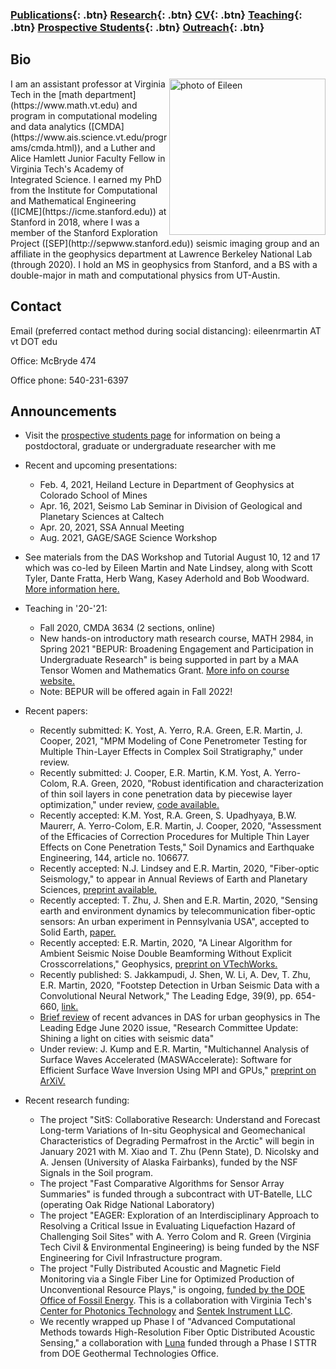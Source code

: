 ### [Publications](/publications){: .btn}     [Research](/research){: .btn}      [CV](/docs/ermartin_CV.pdf){: .btn}       [Teaching](/teaching){: .btn} 	[Prospective Students](/prospectiveStudents){: .btn}	[Outreach](/outreach){: .btn}

## Bio

<img src="https://eileenrmartin.github.io/img/eileen.jpg" alt="photo of Eileen" align="right" style="width: 250px;"/>
I am an assistant professor at Virginia Tech in the [math department](https://www.math.vt.edu) and program in computational modeling and data analytics ([CMDA](https://www.ais.science.vt.edu/programs/cmda.html)), and a Luther and Alice Hamlett Junior Faculty Fellow in Virginia Tech's Academy of Integrated Science. I earned my PhD from the Institute for Computational and Mathematical Engineering ([ICME](https://icme.stanford.edu)) at Stanford in 2018, where I was a member of the Stanford Exploration Project ([SEP](http://sepwww.stanford.edu)) seismic imaging group and an affiliate in the geophysics department at Lawrence Berkeley National Lab (through 2020). I hold an MS in geophysics from Stanford, and a BS with a double-major in math and computational physics from UT-Austin.  

## Contact

Email (preferred contact method during social distancing): eileenrmartin AT vt DOT edu   

Office: McBryde 474   

Office phone: 540-231-6397 

## Announcements

* Visit the [prospective students page](https://eileenrmartin.github.io/prospectiveStudents/) for information on being a postdoctoral, graduate or undergraduate researcher with me

* Recent and upcoming presentations:
  * Feb. 4, 2021, Heiland Lecture in Department of Geophysics at Colorado School of Mines
  * Apr. 16, 2021, Seismo Lab Seminar in Division of Geological and Planetary Sciences at Caltech
  * Apr. 20, 2021, SSA Annual Meeting
  * Aug. 2021, GAGE/SAGE Science Workshop

* See materials from the DAS Workshop and Tutorial August 10, 12 and 17 which was co-led by Eileen Martin and Nate Lindsey, along with Scott Tyler, Dante Fratta, Herb Wang, Kasey Aderhold and Bob Woodward. [More information here.](https://www.iris.edu/hq/event/2020_DAS_Workshop)

* Teaching in '20-'21:
  * Fall 2020, CMDA 3634 (2 sections, online)
  * New hands-on introductory math research course, MATH 2984, in Spring 2021 "BEPUR: Broadening Engagement and Participation in Undergraduate Research" is being supported in part by a MAA Tensor Women and Mathematics Grant. [More info on course website.](https://sites.google.com/vt.edu/bepur-math-2984/home)
  * Note: BEPUR will be offered again in Fall 2022!

* Recent papers:
  * Recently submitted: K. Yost, A. Yerro, R.A. Green, E.R. Martin, J. Cooper, 2021, "MPM Modeling of Cone Penetrometer Testing for Multiple Thin-Layer Effects in Complex Soil Stratigraphy," under review.
  * Recently submitted: J. Cooper, E.R. Martin, K.M. Yost, A. Yerro-Colom, R.A. Green, 2020, "Robust identification and characterization of thin soil layers in cone penetration data by piecewise layer optimization," under review, [code available.](https://github.com/jonc7/Soil-Layer-Optimization)
  * Recently accepted: K.M. Yost, R.A. Green, S. Upadhyaya, B.W. Maurerr, A. Yerro-Colom, E.R. Martin, J. Cooper, 2020, "Assessment of the Efficacies of Correction Procedures for Multiple Thin Layer Effects on Cone Penetration Tests," Soil Dynamics and Earthquake Engineering, 144, article no. 106677.
  * Recently accepted: N.J. Lindsey and E.R. Martin, 2020, "Fiber-optic Seismology," to appear in Annual Reviews of Earth and Planetary Sciences, [preprint available.](https://vtechworks.lib.vt.edu/handle/10919/99469)
  * Recently accepted: T. Zhu, J. Shen and E.R. Martin, 2020, "Sensing earth and environment dynamics by telecommunication fiber-optic sensors: An urban experiment in Pennsylvania USA", accepted to Solid Earth, [paper.](https://se.copernicus.org/preprints/se-2020-103/)
  * Recently accepted: E.R. Martin, 2020, "A Linear Algorithm for Ambient Seismic Noise Double Beamforming Without Explicit Crosscorrelations," Geophysics, [preprint on VTechWorks.](https://vtechworks.lib.vt.edu/handle/10919/96246)
  * Recently  published: S. Jakkampudi, J. Shen, W. Li, A. Dev, T. Zhu, E.R. Martin, 2020, "Footstep Detection in Urban Seismic Data with a Convolutional Neural Network," The Leading Edge, 39(9), pp. 654-660, [link.](https://library.seg.org/doi/10.1190/tle39090654.1)
  * [Brief review](https://library.seg.org/doi/epub/10.1190/tle39060437.1) of recent advances in DAS for urban geophysics in The Leading Edge June 2020 issue, "Research Committee Update: Shining a light on cities with seismic data"
  * Under review: J. Kump and E.R. Martin, "Multichannel Analysis of Surface Waves Accelerated (MASWAccelerate): Software for Efficient Surface Wave Inversion Using MPI and GPUs," [preprint on ArXiV.](https://arxiv.org/abs/2003.02256) 

* Recent research funding:
  * The project "SitS: Collaborative Research: Understand and Forecast Long-term Variations of In-situ Geophysical and Geomechanical Characteristics of Degrading Permafrost in the Arctic" will begin in January 2021 with M. Xiao and T. Zhu (Penn State), D. Nicolsky and A. Jensen (University of Alaska Fairbanks), funded by the NSF Signals in the Soil program.
  * The project "Fast Comparative Algorithms for Sensor Array Summaries" is funded through a subcontract with UT-Batelle, LLC (operating Oak Ridge National Laboratory)
  * The project "EAGER: Exploration of an Interdisciplinary Approach to Resolving a Critical Issue in Evaluating Liquefaction Hazard of Challenging Soil Sites" with A. Yerro Colom and R. Green (Virginia Tech Civil & Environmental Engineering) is being funded by the NSF Engineering for Civil Infrastructure program.
  * The project "Fully Distributed Acoustic and Magnetic Field Monitoring via a Single Fiber Line for Optimized Production of Unconventional Resource Plays," is ongoing, [funded by the DOE Office of Fossil Energy](https://www.energy.gov/fe/project-selections-advanced-technologies-recovery-unconventional-oil-gas-resources). This is a collaboration with Virginia Tech's [Center for Photonics Technology](https://photonics.ece.vt.edu/) and [Sentek Instrument LLC](http://www.sentekinstrument.com/).
  * We recently wrapped up Phase I of "Advanced Computational Methods towards High-Resolution Fiber Optic Distributed Acoustic Sensing,"  a collaboration with [Luna](https://lunainc.com/) funded through a Phase I STTR from DOE Geothermal Technologies Office. 
  

